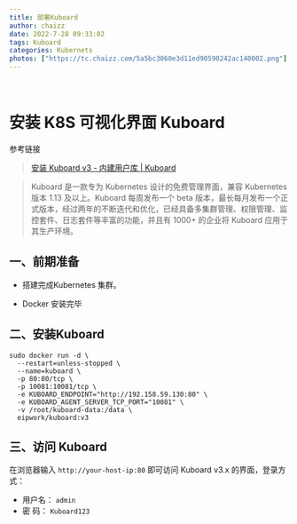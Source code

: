```yaml
---
title: 部署Kuboard
author: chaizz
date: 2022-7-28 09:33:02
tags: Kuboard
categories: Kubernets
photos: ["https://tc.chaizz.com/5a5bc3060e3d11ed90590242ac140002.png"]
---
```


​           

<!--more-->

# 安装 K8S 可视化界面 Kuboard

参考链接

> [安装 Kuboard v3 - 内建用户库 | Kuboard](https://www.kuboard.cn/install/v3/install-built-in.html)

> Kuboard 是一款专为 Kubernetes 设计的免费管理界面，兼容 Kubernetes 版本 1.13 及以上。Kuboard 每周发布一个 beta 版本，最长每月发布一个正式版本，经过两年的不断迭代和优化，已经具备多集群管理、权限管理、监控套件、日志套件等丰富的功能，并且有 1000+ 的企业将 Kuboard 应用于其生产环境。

## 一、前期准备

- 搭建完成Kubernetes 集群。 

- Docker 安装完毕

## 二、安装Kuboard

```shell
sudo docker run -d \
  --restart=unless-stopped \
  --name=kuboard \
  -p 80:80/tcp \
  -p 10081:10081/tcp \
  -e KUBOARD_ENDPOINT="http://192.158.59.130:80" \
  -e KUBOARD_AGENT_SERVER_TCP_PORT="10081" \
  -v /root/kuboard-data:/data \
  eipwork/kuboard:v3
```

## 三、访问 Kuboard

在浏览器输入 `http://your-host-ip:80` 即可访问 Kuboard v3.x 的界面，登录方式：

- 用户名： `admin`
- 密 码： `Kuboard123`
